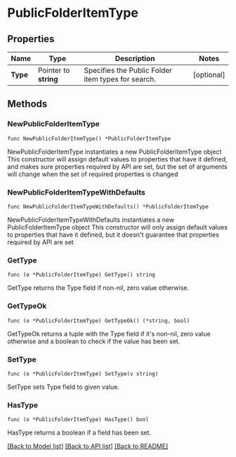 # PublicFolderItemType

## Properties

Name | Type | Description | Notes
------------ | ------------- | ------------- | -------------
**Type** | Pointer to **string** | Specifies the Public Folder item types for search. | [optional] 

## Methods

### NewPublicFolderItemType

`func NewPublicFolderItemType() *PublicFolderItemType`

NewPublicFolderItemType instantiates a new PublicFolderItemType object
This constructor will assign default values to properties that have it defined,
and makes sure properties required by API are set, but the set of arguments
will change when the set of required properties is changed

### NewPublicFolderItemTypeWithDefaults

`func NewPublicFolderItemTypeWithDefaults() *PublicFolderItemType`

NewPublicFolderItemTypeWithDefaults instantiates a new PublicFolderItemType object
This constructor will only assign default values to properties that have it defined,
but it doesn't guarantee that properties required by API are set

### GetType

`func (o *PublicFolderItemType) GetType() string`

GetType returns the Type field if non-nil, zero value otherwise.

### GetTypeOk

`func (o *PublicFolderItemType) GetTypeOk() (*string, bool)`

GetTypeOk returns a tuple with the Type field if it's non-nil, zero value otherwise
and a boolean to check if the value has been set.

### SetType

`func (o *PublicFolderItemType) SetType(v string)`

SetType sets Type field to given value.

### HasType

`func (o *PublicFolderItemType) HasType() bool`

HasType returns a boolean if a field has been set.


[[Back to Model list]](../README.md#documentation-for-models) [[Back to API list]](../README.md#documentation-for-api-endpoints) [[Back to README]](../README.md)


